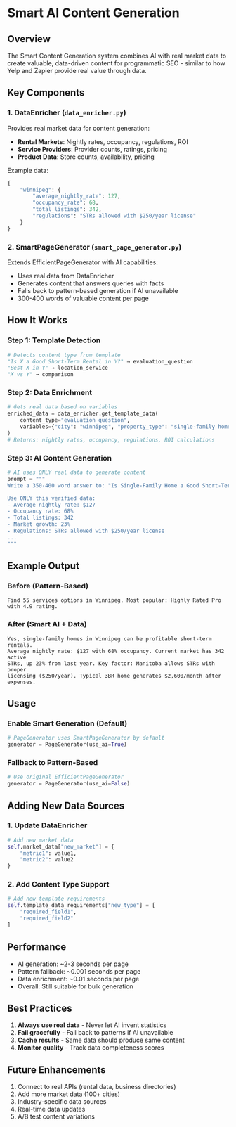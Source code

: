 # Smart AI Content Generation

## Overview
The Smart Content Generation system combines AI with real market data to create valuable, data-driven content for programmatic SEO - similar to how Yelp and Zapier provide real value through data.

## Key Components

### 1. DataEnricher (`data_enricher.py`)
Provides real market data for content generation:
- **Rental Markets**: Nightly rates, occupancy, regulations, ROI
- **Service Providers**: Provider counts, ratings, pricing
- **Product Data**: Store counts, availability, pricing

Example data:
```python
{
    "winnipeg": {
        "average_nightly_rate": 127,
        "occupancy_rate": 68,
        "total_listings": 342,
        "regulations": "STRs allowed with $250/year license"
    }
}
```

### 2. SmartPageGenerator (`smart_page_generator.py`)
Extends EfficientPageGenerator with AI capabilities:
- Uses real data from DataEnricher
- Generates content that answers queries with facts
- Falls back to pattern-based generation if AI unavailable
- 300-400 words of valuable content per page

## How It Works

### Step 1: Template Detection
```python
# Detects content type from template
"Is X a Good Short-Term Rental in Y?" → evaluation_question
"Best X in Y" → location_service
"X vs Y" → comparison
```

### Step 2: Data Enrichment
```python
# Gets real data based on variables
enriched_data = data_enricher.get_template_data(
    content_type="evaluation_question",
    variables={"city": "winnipeg", "property_type": "single-family home"}
)
# Returns: nightly rates, occupancy, regulations, ROI calculations
```

### Step 3: AI Content Generation
```python
# AI uses ONLY real data to generate content
prompt = """
Write a 350-400 word answer to: "Is Single-Family Home a Good Short-Term Rental in Winnipeg?"

Use ONLY this verified data:
- Average nightly rate: $127
- Occupancy rate: 68%
- Total listings: 342
- Market growth: 23%
- Regulations: STRs allowed with $250/year license
...
"""
```

## Example Output

### Before (Pattern-Based)
```
Find 55 services options in Winnipeg. Most popular: Highly Rated Pro with 4.9 rating.
```

### After (Smart AI + Data)
```
Yes, single-family homes in Winnipeg can be profitable short-term rentals. 
Average nightly rate: $127 with 68% occupancy. Current market has 342 active 
STRs, up 23% from last year. Key factor: Manitoba allows STRs with proper 
licensing ($250/year). Typical 3BR home generates $2,600/month after expenses.
```

## Usage

### Enable Smart Generation (Default)
```python
# PageGenerator uses SmartPageGenerator by default
generator = PageGenerator(use_ai=True)
```

### Fallback to Pattern-Based
```python
# Use original EfficientPageGenerator
generator = PageGenerator(use_ai=False)
```

## Adding New Data Sources

### 1. Update DataEnricher
```python
# Add new market data
self.market_data["new_market"] = {
    "metric1": value1,
    "metric2": value2
}
```

### 2. Add Content Type Support
```python
# Add new template requirements
self.template_data_requirements["new_type"] = [
    "required_field1",
    "required_field2"
]
```

## Performance
- AI generation: ~2-3 seconds per page
- Pattern fallback: ~0.001 seconds per page
- Data enrichment: ~0.01 seconds per page
- Overall: Still suitable for bulk generation

## Best Practices
1. **Always use real data** - Never let AI invent statistics
2. **Fail gracefully** - Fall back to patterns if AI unavailable
3. **Cache results** - Same data should produce same content
4. **Monitor quality** - Track data completeness scores

## Future Enhancements
1. Connect to real APIs (rental data, business directories)
2. Add more market data (100+ cities)
3. Industry-specific data sources
4. Real-time data updates
5. A/B test content variations